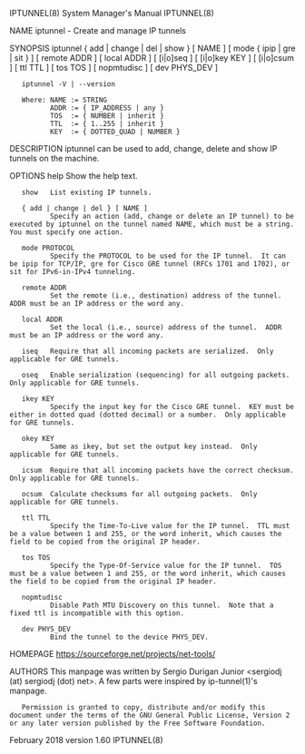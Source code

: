 IPTUNNEL(8)                                                                                                                                     System Manager's Manual                                                                                                                                     IPTUNNEL(8)

NAME
       iptunnel - Create and manage IP tunnels

SYNOPSIS
       iptunnel { add | change | del | show } [ NAME ]
         [ mode { ipip | gre | sit } ] [ remote ADDR ] [ local ADDR ]
         [ [i|o]seq ] [ [i|o]key KEY ] [ [i|o]csum ]
         [ ttl TTL ] [ tos TOS ] [ nopmtudisc ] [ dev PHYS_DEV ]

       iptunnel -V | --version

       Where: NAME := STRING
              ADDR := { IP_ADDRESS | any }
              TOS  := { NUMBER | inherit }
              TTL  := { 1..255 | inherit }
              KEY  := { DOTTED_QUAD | NUMBER }

DESCRIPTION
       iptunnel can be used to add, change, delete and show IP tunnels on the machine.

OPTIONS
       help   Show the help text.

       show   List existing IP tunnels.

       { add | change | del } [ NAME ]
              Specify an action (add, change or delete an IP tunnel) to be executed by iptunnel on the tunnel named NAME, which must be a string.  You must specify one action.

       mode PROTOCOL
              Specify the PROTOCOL to be used for the IP tunnel.  It can be ipip for TCP/IP, gre for Cisco GRE tunnel (RFCs 1701 and 1702), or sit for IPv6-in-IPv4 tunneling.

       remote ADDR
              Set the remote (i.e., destination) address of the tunnel.  ADDR must be an IP address or the word any.

       local ADDR
              Set the local (i.e., source) address of the tunnel.  ADDR must be an IP address or the word any.

       iseq   Require that all incoming packets are serialized.  Only applicable for GRE tunnels.

       oseq   Enable serialization (sequencing) for all outgoing packets.  Only applicable for GRE tunnels.

       ikey KEY
              Specify the input key for the Cisco GRE tunnel.  KEY must be either in dotted quad (dotted decimal) or a number.  Only applicable for GRE tunnels.

       okey KEY
              Same as ikey, but set the output key instead.  Only applicable for GRE tunnels.

       icsum  Require that all incoming packets have the correct checksum.  Only applicable for GRE tunnels.

       ocsum  Calculate checksums for all outgoing packets.  Only applicable for GRE tunnels.

       ttl TTL
              Specify the Time-To-Live value for the IP tunnel.  TTL must be a value between 1 and 255, or the word inherit, which causes the field to be copied from the original IP header.

       tos TOS
              Specify the Type-Of-Service value for the IP tunnel.  TOS must be a value between 1 and 255, or the word inherit, which causes the field to be copied from the original IP header.

       nopmtudisc
              Disable Path MTU Discovery on this tunnel.  Note that a fixed ttl is incompatible with this option.

       dev PHYS_DEV
              Bind the tunnel to the device PHYS_DEV.

HOMEPAGE
       <https://sourceforge.net/projects/net-tools/>

AUTHORS
       This manpage was written by Sergio Durigan Junior <sergiodj (at) sergiodj (dot) net>.  A few parts were inspired by ip-tunnel(1)'s manpage.

       Permission is granted to copy, distribute and/or modify this document under the terms of the GNU General Public License, Version 2 or any later version published by the Free Software Foundation.

February 2018                                                                                                                                         version 1.60                                                                                                                                          IPTUNNEL(8)

